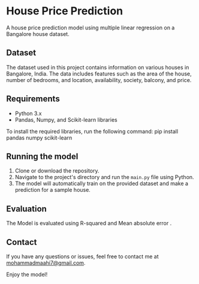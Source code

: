 # House Price Prediction

A house price prediction model using multiple linear regression on a Bangalore house dataset.

## Dataset

The dataset used in this project contains information on various houses in Bangalore, India. The data includes features such as the area of the house, number of bedrooms, and location, availability, society, balcony, and price.

## Requirements
- Python 3.x
- Pandas, Numpy, and Scikit-learn libraries

To install the required libraries, run the following command: pip install pandas numpy scikit-learn

## Running the model

1. Clone or download the repository.
2. Navigate to the project's directory and run the `main.py` file using Python.
3. The model will automatically train on the provided dataset and make a prediction for a sample house.

## Evaluation 
The Model is evaluated using R-squared and Mean absolute error .

## Contact

If you have any questions or issues, feel free to contact me at mohammadmaahi7@gmail.com.

Enjoy the model!

